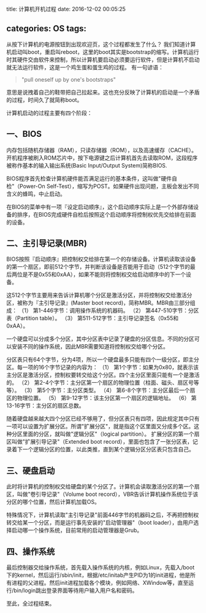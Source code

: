 title: 计算机开机过程
date: 2016-12-02 00:05:25

categories: OS
tags: 
---
从按下计算机的电源按钮到出现欢迎页，这个过程都发生了什么？
我们知道计算机启动叫boot，重启叫reboot，这里的boot其实是bootstrap的缩写。计算机运行时其硬件交由软件来控制，所以计算机要启动必须要运行软件，但是计算机不启动就无法运行软件，这是一个鸡生蛋和蛋生鸡的过程。
有一句谚语：
> "pull oneself up by one's bootstraps"

意思是说拽着自己的鞋带把自己拉起来。这也充分反映了计算机的启动是一个矛盾的过程，时间久了就简称boot。

计算机启动的过程主要有四个阶段：
## 一、BIOS
内存包括随机存储器（RAM），只读存储器（ROM），以及高速缓存（CACHE）。开机程序被刷入ROM芯片中，按下电源键之后计算机首先去读取ROM，这段程序被称作基本的输入输出系统(Basic Input/Output System)简称BIOS.

BIOS程序首先检查计算机硬件能否满足运行的基本条件，这叫做"硬件自检"（Power-On Self-Test），缩写为POST。如果硬件出现问题，主板会发出不同含义的蜂鸣，中止启动。

在BIOS的菜单中有一项『设定启动顺序』，这个启动顺序实际上是一个外部存储设备的排序，在BIOS完成硬件自检后按照这个启动顺序将控制权优先交给排在前面的设备。

## 二、主引导记录(MBR)
BIOS按照『启动顺序』把控制权交给排在第一个的存储设备。计算机读取该设备的第一个扇区，即前512个字节，并判断该设备是否能用于启动（512个字节的最后两位是不是0x55和0xAA），如果不能则将控制权交给启动顺序中的下一个设备。

这512个字节主要用来告诉计算机哪个分区是激活分区，并将控制权交给激活分区，被称为『主引导记录』(Master boot record)，简称MBR。MBR由三部分组成：
（1） 第1-446字节：调用操作系统的机器码。
（2） 第447-510字节：分区表（Partition table）。
（3） 第511-512字节：主引导记录签名（0x55和0xAA）。

一个硬盘可以分成多个分区，其中分区表中记录了硬盘的分区信息。不同的分区可以安装不同的操作系统，因此MBR需要知道将控制权交给哪个分区。

分区表只有64个字节，分为4项，所以一个硬盘最多只能有四个一级分区，即主分区。每一项的16个字节记录的内容为：
（1） 第1个字节：如果为0x80，就表示该主分区是激活分区，控制权要转交给这个分区。四个主分区里面只能有一个是激活的。
（2） 第2-4个字节：主分区第一个扇区的物理位置（柱面、磁头、扇区号等等）。
（3） 第5个字节：主分区类型。
（4） 第6-8个字节：主分区最后一个扇区的物理位置。
（5） 第9-12字节：该主分区第一个扇区的逻辑地址。
（6） 第13-16字节：主分区的扇区总数。

随着硬盘越来越大四个分区已经不够用了，但分区表只有四项，因此规定其中只有一项可以设置为扩展分区。所谓"扩展分区"，就是指这个区里面又分成多个区。这种分区里面的分区，就叫做"逻辑分区"（logical partition）。
扩展分区的第一个扇区叫做"扩展引导记录"（Extended boot record），里面也包含了一张分区表，记录着下一个逻辑分区的位置，以此类推，直到某个逻辑分区分区表只包含自己。

## 三、硬盘启动
此时将计算机的控制权交给硬盘的某个分区了。计算机会读取激活分区的第一个扇区，叫做"卷引导记录"（Volume boot record），VBR告诉计算机操作系统位于该分区的哪个位置，然后计算机加载OS。

特殊情况下，计算机读取"主引导记录"前面446字节的机器码之后，不再把控制权转交给某一个分区，而是运行事先安装的"启动管理器"（boot loader），由用户选择启动哪一个操作系统，目前常用的启动管理器是Grub。

## 四、操作系统

最后控制器交给操作系统，首先载入操作系统的内核，例如Linux，先载入/boot下的kernel，然后运行/sbin/init，根据/etc/initab产生PID为1的init进程，他是所有进程的父进程。然后init进程加载各个模块，例如网络、XWindow等，直至运行/bin/login跳出登录界面等待用户输入用户名和密码。

至此，全过程结束。








